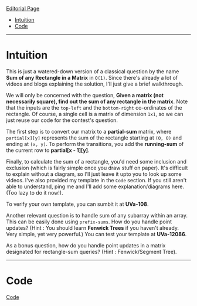 [Editorial Page](../bny-mellon-set-1.md)

<!-- vim-markdown-toc GFM -->

* [Intuition](#intuition)
* [Code](#code)

<!-- vim-markdown-toc -->

----

# Intuition
This is just a watered-down version of a classical question by the name **Sum of any Rectangle in a Matrix** in `O(1)`. Since there's already a lot of videos and blogs explaining the solution, I'll just give a brief walkthrough. 

We will only be concerned with the question, **Given a matrix (not necessarily square), find out the sum of any rectangle in the matrix**. Note that the inputs are the `top-left` and the `bottom-right` co-ordinates of the rectangle. Of course, a single cell is a matrix of dimension `1x1`, so we can just reuse our code for the contest's question.

The first step is to convert our matrix to a **partial-sum** matrix, where `partial[x][y]` represents the sum of the rectangle starting at `(0, 0)` and ending at `(x, y)`. To perform the transitions, you add the **running-sum** of the current row to **partial[x - 1][y]**.

Finally, to calculate the sum of a rectangle, you'd need some inclusion and exclusion (which is fairly simple once you draw stuff on paper). It's difficult to explain without a diagram, so I'll just leave it upto you to look up some videos. I've also provided my template in the `Code` section. If you still aren't able to understand, ping me and I'll add some explanation/diagrams here. (Too lazy to do it now!).

To verify your own template, you can sumbit it at **UVa-108**.

Another relevant question is to handle sum of any subarray within an array. This can be easily done using `prefix-sums`. How do you handle point updates? (Hint : You should learn **Fenwick Trees** if you haven't already. Very simple, yet very powerful.) You can test your template at **UVa-12086**.

As a bonus question, how do you handle point updates in a matrix designated for rectangle-sum queries? (Hint : Fenwick/Segment Tree).

----

# Code
[Code](matrix-summation.cpp)

